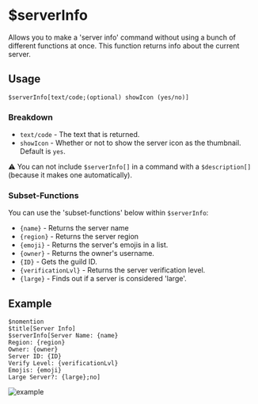 # $serverInfo
Allows you to make a 'server info' command without using a bunch of different functions at once. This function returns info about the current server.

## Usage
```
$serverInfo[text/code;(optional) showIcon (yes/no)]
```

### Breakdown
- `text/code` - The text that is returned.
- `showIcon` - Whether or not to show the server icon as the thumbnail. Default is `yes`.

⚠️ You can not include `$serverInfo[]` in a command with a `$description[]` (because it makes one automatically).

### Subset-Functions
You can use the 'subset-functions' below within `$serverInfo`:

- `{name}` - Returns the server name
- `{region}` - Returns the server region
- `{emoji}` - Returns the server's emojis in a list.
- `{owner}` - Returns the owner's username.
- `{ID}` - Gets the guild ID.
- `{verificationLvl}` - Returns the server verification level.
- `{large}` - Finds out if a server is considered 'large'.

## Example
```
$nomention
$title[Server Info]
$serverInfo[Server Name: {name}
Region: {region}
Owner: {owner}
Server ID: {ID}
Verify Level: {verificationLvl}
Emojis: {emoji}
Large Server?: {large};no]
```

![example](https://user-images.githubusercontent.com/69215413/122832982-3206f980-d2ba-11eb-9a31-8f94cad26df7.png)
